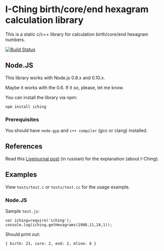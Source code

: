 # I-Ching birth/core/end hexagram calculation library

This is a static c/c++ library for calculation birth/core/end hexagram numbers.

[![Build Status](https://secure.travis-ci.org/sitnin/iching.png)](http://travis-ci.org/sitnin/iching)

## Node.JS

This library works with Node.js 0.8.x and 0.10.x.

Maybe it works with the 0.6. If it so, please, let me know.

You can install the library via npm:

`npm install iching`

### Prerequisites

You should have `node-gyp` and `c++ compiler` (gcc or clang) installed.

## References

Read this [Livejournal post](http://fima-psuchopadt.livejournal.com/1294476.html) (in russian) for the explanation (about I-Ching).

## Examples

View `tests/test.c` or `tests/test.cc` for the usage example.

### Node.JS

Sample `test.js`:

    var iching=require('iching');
    console.log(iching.getHexagrams(1980,11,24,1));

Should print out:

    { birth: 23, core: 2, end: 2, mline: 6 }
